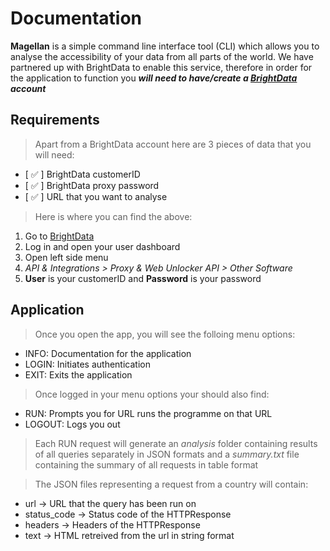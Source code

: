 # Documentation


**Magellan** is a simple command line interface tool (CLI) which allows you to analyse the accessibility of your data from all parts of the world. We have partnered up with BrightData to enable this service, therefore in order for the application to function you ***will need to have/create a [BrightData](brightdata.com) account***

## Requirements

> Apart from a BrightData account here are 3 pieces of data that you will need:
- [ ✅ ] BrightData customerID
- [ ✅ ] BrightData proxy password
- [ ✅ ] URL that you want to analyse


> Here is where you can find the above:
 1. Go to [BrightData](brightdata.com)
 2. Log in and open your user dashboard
 3. Open left side menu
 4. *API & Integrations > Proxy & Web Unlocker API > Other Software*
 5. **User** is your customerID and **Password** is your password

## Application

> Once you open the app, you will see the folloing menu options:
- INFO: Documentation for the application
- LOGIN: Initiates authentication
- EXIT: Exits the application

> Once logged in your menu options your should also find:
- RUN: Prompts you for URL runs the programme on that URL
- LOGOUT: Logs you out

> Each RUN request will generate an *analysis* folder containing results of all queries separately in JSON formats and a *summary.txt* file containing the summary of all requests in table format
 
> The JSON files representing a request from a country will contain:
- url -> URL that the query has been run on
- status_code -> Status code of the HTTPResponse
- headers -> Headers of the HTTPResponse
- text -> HTML retreived from the url in string format

&nbsp;


